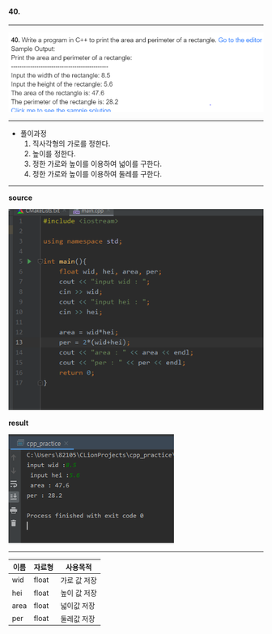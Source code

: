 #### 40.

***

<img src="./40문제.PNG">

***

- 풀이과정
  1. 직사각형의 가로를 정한다.
  2. 높이를 정한다.
  3. 정한 가로와 높이를 이용하여 넓이를 구한다.
  4. 정한 가로와 높이를 이용하여 둘레를 구한다.

***

**source**

<img src="./40소스.PNG">

**result**

<img src="./40답.PNG">

***

| 이름 | 자료형 | 사용목적     |
| ---- | ------ | ------------ |
| wid  | float  | 가로 값 저장 |
| hei  | float  | 높이 값 저장 |
| area | float  | 넓이값 저장  |
| per  | float  | 둘레값 저장  |

